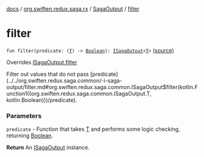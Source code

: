 [docs](../../index.md) / [org.swiften.redux.saga.rx](../index.md) / [SagaOutput](index.md) / [filter](./filter.md)

# filter

`fun filter(predicate: (`[`T`](index.md#T)`) -> `[`Boolean`](https://kotlinlang.org/api/latest/jvm/stdlib/kotlin/-boolean/index.html)`): `[`ISagaOutput`](../../org.swiften.redux.saga.common/-i-saga-output/index.md)`<`[`T`](index.md#T)`>` [(source)](https://github.com/protoman92/KotlinRedux/tree/master/common/common-rx-saga/src/main/kotlin/org/swiften/redux/saga/rx/SagaOutput.kt#L79)

Overrides [ISagaOutput.filter](../../org.swiften.redux.saga.common/-i-saga-output/filter.md)

Filter out values that do not pass [predicate](../../org.swiften.redux.saga.common/-i-saga-output/filter.md#org.swiften.redux.saga.common.ISagaOutput$filter(kotlin.Function1((org.swiften.redux.saga.common.ISagaOutput.T, kotlin.Boolean)))/predicate).

### Parameters

`predicate` - Function that takes [T](../../org.swiften.redux.saga.common/-i-saga-output/index.md#T) and performs some logic checking, returning [Boolean](https://kotlinlang.org/api/latest/jvm/stdlib/kotlin/-boolean/index.html).

**Return**
An [ISagaOutput](../../org.swiften.redux.saga.common/-i-saga-output/index.md) instance.

